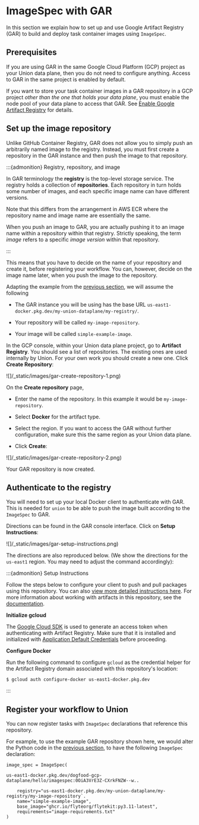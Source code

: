 # ImageSpec with GAR

In this section we explain how to set up and use Google Artifact Registry (GAR) to build and deploy task container images using `ImageSpec`.

## Prerequisites

If you are using GAR in the same Google Cloud Platform (GCP) project as your Union data plane, then you do not need to configure anything.
Access to GAR in the same project is enabled by default.

If you want to store your task container images in a GAR repository in a GCP project _other than the one that holds your data plane_, you must enable the node pool of your data plane to access that GAR.
See [Enable Google Artifact Registry](../../../integrations/enabling-gcp-resources/enabling-google-artifact-registry.md) for details.

## Set up the image repository

Unlike GitHub Container Registry, GAR does not allow you to simply push an arbitrarily named image to the registry.
Instead, you must first create a repository in the GAR instance and then push the image to that repository.

:::{admonition} Registry, repository, and image

In GAR terminology the **registry** is the top-level storage service. The registry holds a collection of **repositories**. Each repository in turn holds some number of images, and each specific image name can have different versions.

Note that this differs from the arrangement in AWS ECR where the repository name and image name are essentially the same.

When you push an image to GAR, you are actually pushing it to an image name within a repository within that registry. Strictly speaking, the term *image* refers to a specific *image version* within that repository.

:::


This means that you have to decide on the name of your repository and create it, before registering your workflow. You can, however, decide on the image name later, when you push the image to the repository.

Adapting the example from the [previous section](./index.md), we will assume the following

* The GAR instance you will be using has the base URL `us-east1-docker.pkg.dev/my-union-dataplane/my-registry/`.

* Your repository will be called `my-image-repository`.

* Your image will be called `simple-example-image`.

In the GCP console, within your Union data plane project, go to **Artifact Registry**. You should see a list of repositories. The existing ones are used internally by Union. For your own work you should create a new one. Click **Create Repository**:

![]/_static/images/gar-create-repository-1.png)

On the **Create repository** page,

* Enter the name of the repository. In this example it would be `my-image-repository`.

* Select **Docker** for the artifact type.

* Select the region. If you want to access the GAR without further configuration, make sure this the same region as your Union data plane.

* Click **Create**:

![]/_static/images/gar-create-repository-2.png)

Your GAR repository is now created.

## Authenticate to the registry

You will need to set up your local Docker client to authenticate with GAR. This is needed for `union` to be able to push the image built according to the `ImageSpec` to GAR.

Directions can be found in the GAR console interface. Click on **Setup Instructions**:

![]/_static/images/gar-setup-instructions.png)

The directions are also reproduced below. (We show the directions for the `us-east1` region. You may need to adjust the command accordingly):

:::{admonition} Setup Instructions

Follow the steps below to configure your client to push and pull packages using this repository.
You can also [view more detailed instructions here](https://cloud.google.com/artifact-registry/docs/docker/authentication?authuser=1).
For more information about working with artifacts in this repository, see the [documentation](https://cloud.google.com/artifact-registry/docs/docker?authuser=1).

**Initialize gcloud**

The [Google Cloud SDK](https://cloud.google.com/sdk/docs/?authuser=1) is used to generate an access token when authenticating with Artifact Registry.
Make sure that it is installed and initialized with [Application Default Credentials](https://cloud.google.com/sdk/gcloud/reference/auth/application-default/login?authuser=1) before proceeding.

**Configure Docker**

Run the following command to configure `gcloud` as the credential helper for the Artifact Registry domain associated with this repository's location:

```{code-block} shell
$ gcloud auth configure-docker us-east1-docker.pkg.dev
```

:::

## Register your workflow to Union

You can now register tasks with `ImageSpec` declarations that reference this repository.

For example, to use the example GAR repository shown here, we would alter the Python code in the [previous section](./index.md), to have the following `ImageSpec` declaration:

```{code-block} python
image_spec = ImageSpec(

us-east1-docker.pkg.dev/dogfood-gcp-dataplane/hello/imagespec:0OiA3VrE3Z-CXrkFNZW--w..

    registry="us-east1-docker.pkg.dev/my-union-dataplane/my-registry/my-image-repository`.
    name="simple-example-image",
    base_image="ghcr.io/flyteorg/flytekit:py3.11-latest",
    requirements="image-requirements.txt"
)
```

